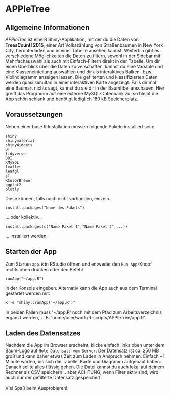 # APPleTree

## Allgemeine Informationen
*APPleTree* ist eine R Shiny-Applikation, mit der du die Daten von **TreesCount! 2015**, einer Art Volkszählung von Straßenbäumen in New York City, herunterladen und in einer Tabelle ansehen kannst. Weiterhin gibt es verschiedene Möglichkeiten die Daten zu filtern, sowohl in der Sidebar mit Mehrfachauswahl als auch mit Einfach-Filtern direkt in der Tabelle. Um dir einen Überblick über die Daten zu verschaffen, kannst du eine Variable und eine Klasseneinteilung auswählen und dir als interaktives Balken- bzw. Violindiagramm anzeigen lassen. Die gefilterten und klassifizierten Daten werden quasi simultan in einer interaktiven Karte angezeigt. Falls dir mal eine Baumart nichts sagt, kannst du sie dir in der Baumfibel anschauen. Hier greift das Programm auf eine externe MySQL-Datenbank zu; so bleibt die App schön schlank und benötigt lediglich 180 kB Speicherplatz.

## Voraussetzungen
Neben einer base R Installation müssen folgende Pakete installiert sein:

```{undefined}
shiny
shinymaterial
shinyWidgets
DT
tidyverse
DBI
RMySQL
leaflet
leafgl
sf
RColorBrewer
ggplot2
plotly
```

Diese können, falls noch nicht vorhanden, einzeln...

```{undefined}
install.packages("Name des Pakets")
```

... oder kollektiv...

```{undefined}
install.packages(c("Name Paket 1","Name Paket 2",...))
```

... installiert werden.

## Starten der App
Zum Starten `app.R` in RStudio öffnen und entweder den `Run App`-Knopf rechts oben drücken oder den Befehl 

```{undefined}
runApp("~/app.R")
```

in der Konsole eingeben. Alternativ kann die App auch aus dem Terminal gestartet werden mit:

```{undefined}
R -e "shiny::runApp('~/app.R')"
```

In beiden Fällen muss '~/app.R' noch mit dem Pfad zum Arbeitsverzeichnis ergänzt werden, z. B. 'home/user/work/R-scripts/APPleTree/app.R'.

## Laden des Datensatzes
Nachdem die App im Browser erscheint, klicke einfach links oben unter dem Baum-Logo auf `Hole Datensatz vom Server`. Der Datensatz ist ca. 250 MB groß und kann daher etwas Zeit zum Laden in Anspruch nehmen. Einfach ~1 Minute warten, bis sich die Tabelle, Karte und Diagramm aufgebaut haben. Danach sollte alles flüssig gehen. Die Datei kannst du auch lokal auf deinem Rechner als CSV speichern... aber ACHTUNG, wenn Filter aktiv sind, wird auch nur der gefilterte Datensatz gespeichert.
<br>
<br>
Viel Spaß beim Ausprobieren!
<br>
<br>
<br>
